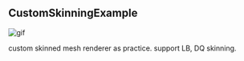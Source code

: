 ## CustomSkinningExample

![gif](https://media.giphy.com/media/XK45ZVPlxhcECyLTYF/giphy.gif)

custom skinned mesh renderer as practice.
support LB, DQ skinning.
